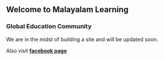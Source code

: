 ## Welcome to Malayalam Learning
### Global Education Community

We are in the midst of building a site and will be updated soon.

Also visit **[facebook page](https://www.facebook.com/MalayalamLearningGlobal)**

